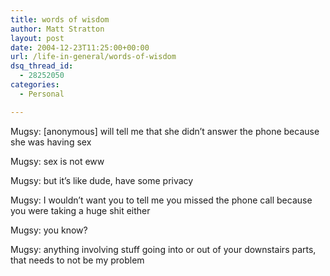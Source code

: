 ```yaml
---
title: words of wisdom
author: Matt Stratton
layout: post
date: 2004-12-23T11:25:00+00:00
url: /life-in-general/words-of-wisdom
dsq_thread_id:
  - 28252050
categories:
  - Personal

---
```

Mugsy: [anonymous] will tell me that she didn&#8217;t answer the phone because she was having sex
  
Mugsy: sex is not eww
  
Mugsy: but it&#8217;s like dude, have some privacy
  
Mugsy: I wouldn&#8217;t want you to tell me you missed the phone call because you were taking a huge shit either
  
Mugsy: you know?
  
Mugsy: anything involving stuff going into or out of your downstairs parts, that needs to not be my problem